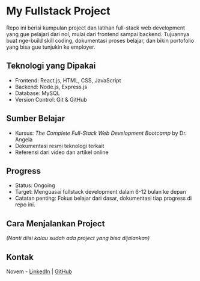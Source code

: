 # My Fullstack Project

Repo ini berisi kumpulan project dan latihan full-stack web development yang gue pelajari dari nol, mulai dari frontend sampai backend. Tujuannya buat nge-build skill coding, dokumentasi proses belajar, dan bikin portofolio yang bisa gue tunjukin ke employer.

## Teknologi yang Dipakai

- Frontend: React.js, HTML, CSS, JavaScript
- Backend: Node.js, Express.js
- Database: MySQL
- Version Control: Git & GitHub

## Sumber Belajar

- Kursus: _The Complete Full-Stack Web Development Bootcamp_ by Dr. Angela
- Dokumentasi resmi teknologi terkait
- Referensi dari video dan artikel online

## Progress

- Status: Ongoing
- Target: Menguasai fullstack development dalam 6-12 bulan ke depan
- Catatan penting: Fokus belajar dari dasar, dokumentasi tiap progress di repo ini.

## Cara Menjalankan Project

_(Nanti diisi kalau sudah ada project yang bisa dijalankan)_

## Kontak

Novem - [LinkedIn](https://linkedin.com/in/novemli) | [GitHub](https://github.com/novemli22)
